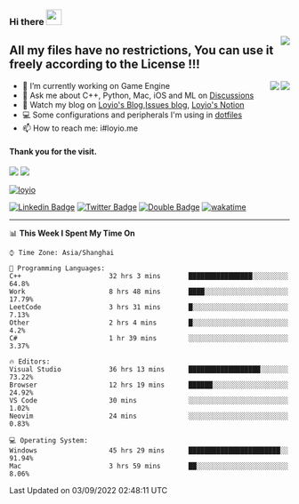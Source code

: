 <h3 align="left">Hi there <img src="https://media.giphy.com/media/hvRJCLFzcasrR4ia7z/giphy.gif" width="28"></h3>
<a align="right" href="https://github.com/loyio/loyio/blob/master/STAR/README.md"><img align="right" src="https://img.shields.io/badge/LOYIO-STAR-green" /></a>

## All my files have no restrictions, You can use it freely according to the License !!!

<a href="https://github.com/loyio#gh-light-mode-only">
     <img align="right"  src="https://loy-readme.vercel.app/api/top-langs/?username=loyio&langs_count=6&hide=css,html,jupyter%20notebook" />
</a>

<a href="https://github.com/loyio#gh-dark-mode-only">
  <img align="right"  src="https://loy-readme.vercel.app/api/top-langs/?username=loyio&langs_count=6&theme=slateorange&hide=css,html,jupyter%20notebook" />
</a>



- 🔭 I’m currently working on Game Engine
- 💬 Ask me about C++, Python, Mac, iOS and ML on [Discussions](https://github.com/loyio/blog/discussions)
- 📔 Watch my blog on [Loyio's Blog](https://loyio.me),[Issues blog](https://github.com/loyio/blog/issues), [Loyio's Notion](https://loyio.notion.site/loyio/Loyio-s-Dashboard-2f56bd29222a445ea9d9e8802a1ac83b)
- 💻 Some configurations and peripherals I'm using in [dotfiles](https://github.com/loyio/dotfiles)
- 📫 How to reach me: i#loyio.me


#### Thank you for the visit.
<img src="http://profile-counter.glitch.me/loyio/count.svg" />

<img src="https://loy-readme.vercel.app/api?username=loyio&show_icons=true&hide=stars&include_all_commits=true&hide_title=true&theme=slateorange" />

     

[![loyio](https://github-profile-trophy.vercel.app/?username=loyio&theme=onedark&column=4)](https://github.com/loyio)

[![Linkedin Badge](https://img.shields.io/badge/-@loyio-0077b5?style=flat-square&logo=Linkedin&logoColor=white&labelColor=0077b5&link=https://www.linkedin.com/in/loyio-hex-363172158/)](https://www.linkedin.com/in/loyio-hex-363172158/)
[![Twitter Badge](https://img.shields.io/badge/-@loyiome-1ca0f1?style=flat-square&labelColor=1ca0f1&logo=twitter&logoColor=white&link=https://twitter.com/loyiome)](https://twitter.com/loyiome)
[![Double Badge](https://img.shields.io/badge/@loyio-007722?style=flat&logo=Douban&logoColor=white)](https://www.douban.com/people/susmote)
[![wakatime](https://wakatime.com/badge/user/c0ddc104-5a20-41d1-ab9a-c4d9ea20a4d9.svg)](https://wakatime.com/@c0ddc104-5a20-41d1-ab9a-c4d9ea20a4d9)

-------
<!--START_SECTION:waka-->
📊 **This Week I Spent My Time On** 

```text
⌚︎ Time Zone: Asia/Shanghai

💬 Programming Languages: 
C++                      32 hrs 3 mins       ████████████████░░░░░░░░░   64.8% 
Work                     8 hrs 48 mins       ████░░░░░░░░░░░░░░░░░░░░░   17.79% 
LeetCode                 3 hrs 31 mins       █░░░░░░░░░░░░░░░░░░░░░░░░   7.13% 
Other                    2 hrs 4 mins        █░░░░░░░░░░░░░░░░░░░░░░░░   4.2% 
C#                       1 hr 39 mins        ░░░░░░░░░░░░░░░░░░░░░░░░░   3.37%

🔥 Editors: 
Visual Studio            36 hrs 13 mins      ██████████████████░░░░░░░   73.22% 
Browser                  12 hrs 19 mins      ██████░░░░░░░░░░░░░░░░░░░   24.92% 
VS Code                  30 mins             ░░░░░░░░░░░░░░░░░░░░░░░░░   1.02% 
Neovim                   24 mins             ░░░░░░░░░░░░░░░░░░░░░░░░░   0.83%

💻 Operating System: 
Windows                  45 hrs 29 mins      ███████████████████████░░   91.94% 
Mac                      3 hrs 59 mins       ██░░░░░░░░░░░░░░░░░░░░░░░   8.06%

```


 Last Updated on 03/09/2022 02:48:11 UTC
<!--END_SECTION:waka-->
